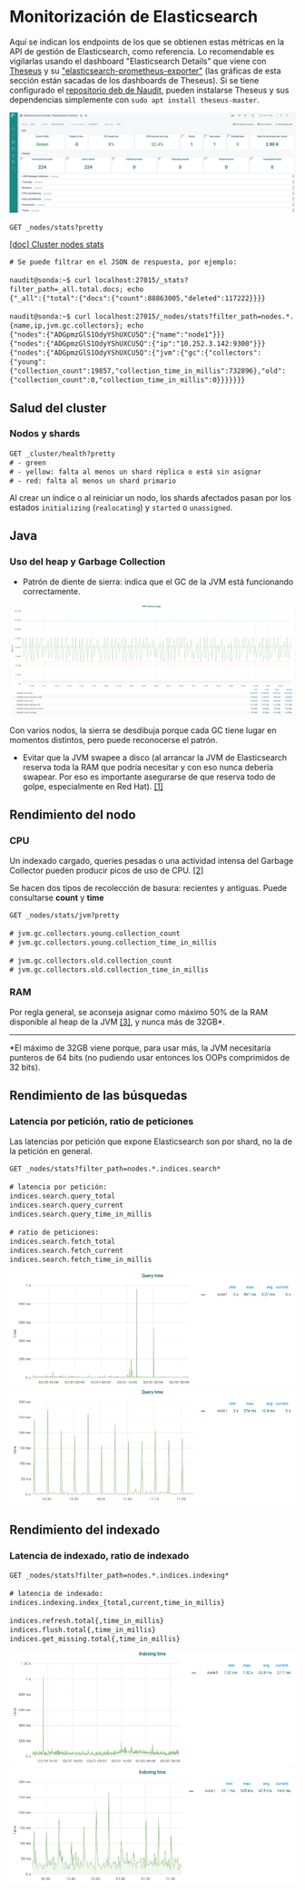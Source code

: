 # Monitorización de Elasticsearch

Aquí se indican los endpoints de los que se obtienen estas métricas en la API de gestión de Elasticsearch, como referencia. Lo recomendable es vigilarlas usando el dashboard "Elasticsearch Details" que viene con [Theseus](https://repo1.naudit.es/theseus/theseus-master) y su ["elasticsearch-prometheus-exporter"](https://github.com/justwatchcom/elasticsearch_exporter) (las gráficas de esta sección están sacadas de los dashboards de Theseus). Si se tiene configurado el [repositorio deb de Naudit](https://repo1.naudit.es/deb-repo/naudit-repos), pueden instalarse Theseus y sus dependencias simplemente con `sudo apt install theseus-master`.

![](theseus_elasticsearch_details.png)

```
GET _nodes/stats?pretty
```
[[doc] Cluster nodes stats](https://www.elastic.co/guide/en/elasticsearch/reference/current/cluster-nodes-stats.html)
```
# Se puede filtrar en el JSON de respuesta, por ejemplo:

naudit@sonda:~$ curl localhost:27015/_stats?filter_path=_all.total.docs; echo
{"_all":{"total":{"docs":{"count":88863005,"deleted":117222}}}}

naudit@sonda:~$ curl localhost:27015/_nodes/stats?filter_path=nodes.*.{name,ip,jvm.gc.collectors}; echo
{"nodes":{"ADGpmzGlS1OdyYShUXCU5Q":{"name":"node1"}}}
{"nodes":{"ADGpmzGlS1OdyYShUXCU5Q":{"ip":"10.252.3.142:9300"}}}
{"nodes":{"ADGpmzGlS1OdyYShUXCU5Q":{"jvm":{"gc":{"collectors":{"young":{"collection_count":19857,"collection_time_in_millis":732896},"old":{"collection_count":0,"collection_time_in_millis":0}}}}}}}
```

## Salud del cluster

### Nodos y shards

```
GET _cluster/health?pretty
# - green
# - yellow: falta al menos un shard réplica o está sin asignar
# - red: falta al menos un shard primario
```

Al crear un índice o al reiniciar un nodo, los shards afectados pasan por los estados `initializing` (`realocating`) y `started` o `unassigned`.

## Java

### Uso del heap y Garbage Collection

- Patrón de diente de sierra: indica que el GC de la JVM está funcionando correctamente.

![](heap_sawtooth_pattern.png)

Con varios nodos, la sierra se desdibuja porque cada GC tiene lugar en momentos distintos, pero puede reconocerse el patrón.

- Evitar que la JVM swapee a disco (al arrancar la JVM de Elasticsearch reserva toda la RAM que podría necesitar y con eso nunca debería swapear. Por eso es importante asegurarse de que reserva todo de golpe, especialmente en Red Hat). [[1]](https://www.notion.so/Swap-d34ce6357d094e49ab3841bd8eca57e6)

## Rendimiento del nodo

### CPU

Un indexado cargado, queries pesadas o una actividad intensa del Garbage Collector pueden producir picos de uso de CPU. [[2]](https://www.datadoghq.com/blog/monitor-elasticsearch-performance-metrics/#memory-usage-and-garbage-collection)

Se hacen dos tipos de recolección de basura: recientes y antiguas. Puede consultarse **count** y **time**
```
GET _nodes/stats/jvm?pretty

# jvm.gc.collectors.young.collection_count
# jvm.gc.collectors.young.collection_time_in_millis

# jvm.gc.collectors.old.collection_count
# jvm.gc.collectors.old.collection_time_in_millis
```

### RAM

Por regla general, se aconseja asignar como máximo 50% de la RAM disponible al heap de la JVM [[3]](https://www.elastic.co/guide/en/elasticsearch/guide/current/heap-sizing.html), y nunca más de 32GB*.

---
*El máximo de 32GB viene porque, para usar más, la JVM necesitaría punteros de 64 bits (no pudiendo usar entonces los OOPs comprimidos de 32 bits).

## Rendimiento de las búsquedas

### Latencia por petición, ratio de peticiones

Las latencias por petición que expone Elasticsearch son por shard, no la de la petición en general.

```
GET _nodes/stats?filter_path=nodes.*.indices.search*

# latencia por petición:
indices.search.query_total
indices.search.query_current
indices.search.query_time_in_millis

# ratio de peticiones:
indices.search.fetch_total
indices.search.fetch_current
indices.search.fetch_time_in_millis
```

![](query_time_2d.png)
![](query_time_1h.png)

## Rendimiento del indexado

### Latencia de indexado, ratio de indexado

```
GET _nodes/stats?filter_path=nodes.*.indices.indexing*

# latencia de indexado:
indices.indexing.index_{total,current,time_in_millis}

indices.refresh.total{,time_in_millis}
indices.flush.total{,time_in_millis}
indices.get_missing.total{,time_in_millis}
```

![](indexing_time_2d.png)
![](indexing_time_1h.png)
